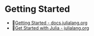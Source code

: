 # Getting Started

- 🔗[Getting Started - docs.julialang.org](https://docs.julialang.org/en/v1/manual/getting-started/)
- 🔗[Get Started with Julia - julialang.org](https://julialang.org/learning/)

